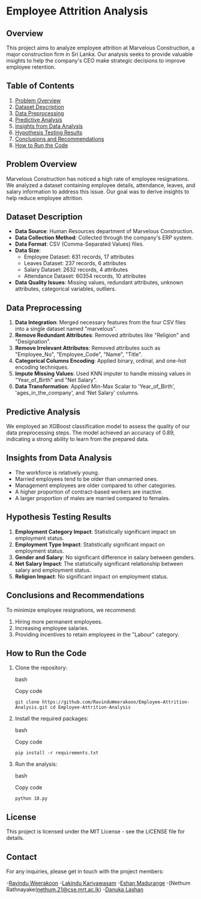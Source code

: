 Employee Attrition Analysis
===========================

Overview
--------

This project aims to analyze employee attrition at Marvelous Construction, a major construction firm in Sri Lanka. Our analysis seeks to provide valuable insights to help the company's CEO make strategic decisions to improve employee retention.

Table of Contents
-----------------

1.  [Problem Overview](#problem-overview)
2.  [Dataset Description](#dataset-description)
3.  [Data Preprocessing](#data-preprocessing)
4.  [Predictive Analysis](#predictive-analysis)
5.  [Insights from Data Analysis](#insights-from-data-analysis)
6.  [Hypothesis Testing Results](#hypothesis-testing-results)
7.  [Conclusions and Recommendations](#conclusions-and-recommendations)
8.  [How to Run the Code](#how-to-run-the-code)

Problem Overview
----------------

Marvelous Construction has noticed a high rate of employee resignations. We analyzed a dataset containing employee details, attendance, leaves, and salary information to address this issue. Our goal was to derive insights to help reduce employee attrition.

Dataset Description
-------------------

-   **Data Source**: Human Resources department of Marvelous Construction.
-   **Data Collection Method**: Collected through the company's ERP system.
-   **Data Format**: CSV (Comma-Separated Values) files.
-   **Data Size**:
    -   Employee Dataset: 631 records, 17 attributes
    -   Leaves Dataset: 237 records, 6 attributes
    -   Salary Dataset: 2632 records, 4 attributes
    -   Attendance Dataset: 60354 records, 10 attributes
-   **Data Quality Issues**: Missing values, redundant attributes, unknown attributes, categorical variables, outliers.

Data Preprocessing
------------------

1.  **Data Integration**: Merged necessary features from the four CSV files into a single dataset named "marvelous".
2.  **Remove Redundant Attributes**: Removed attributes like "Religion" and "Designation".
3.  **Remove Irrelevant Attributes**: Removed attributes such as "Employee_No", "Employee_Code", "Name", "Title".
4.  **Categorical Columns Encoding**: Applied binary, ordinal, and one-hot encoding techniques.
5.  **Impute Missing Values**: Used KNN imputer to handle missing values in "Year_of_Birth" and "Net Salary".
6.  **Data Transformation**: Applied Min-Max Scalar to 'Year_of_Birth', 'ages_in_the_company', and 'Net Salary' columns.

Predictive Analysis
-------------------

We employed an XGBoost classification model to assess the quality of our data preprocessing steps. The model achieved an accuracy of 0.89, indicating a strong ability to learn from the prepared data.

Insights from Data Analysis
---------------------------

-   The workforce is relatively young.
-   Married employees tend to be older than unmarried ones.
-   Management employees are older compared to other categories.
-   A higher proportion of contract-based workers are inactive.
-   A larger proportion of males are married compared to females.

Hypothesis Testing Results
--------------------------

1.  **Employment Category Impact**: Statistically significant impact on employment status.
2.  **Employment Type Impact**: Statistically significant impact on employment status.
3.  **Gender and Salary**: No significant difference in salary between genders.
4.  **Net Salary Impact**: The statistically significant relationship between salary and employment status.
5.  **Religion Impact**: No significant impact on employment status.

Conclusions and Recommendations
-------------------------------

To minimize employee resignations, we recommend:

1.  Hiring more permanent employees.
2.  Increasing employee salaries.
3.  Providing incentives to retain employees in the "Labour" category.

How to Run the Code
-------------------

1.  Clone the repository:

    bash

    Copy code

    `git clone https://github.com/RavinduWeerakoon/Employee-Attrition-Analysis.git
    cd Employee-Attrition-Analysis`

2.  Install the required packages:

    bash

    Copy code

    `pip install -r requirements.txt`

3.  Run the analysis:

    bash

    Copy code

    `python 18.py`

License
-------

This project is licensed under the MIT License - see the LICENSE file for details.

Contact
-------

For any inquiries, please get in touch with the project members:

-[Ravindu Weerakoon](ravindu.21@cse.mrt.ac.lk)
-[Lakindu Kariyawasam](lakindu.21@cse.mrt.ac.lk)
-[Eshan Madurange](eshan.21@cse.mrt.ac.lk)
-[Nethum Rathnayake(nethum.21@cse.mrt.ac.lk)
-[Danuka Lashan](Danuka.21@cse.mrt.ac.lk)

